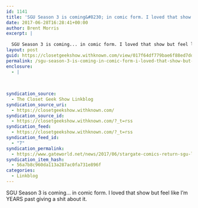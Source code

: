 ```yaml
---
id: 1141
title: 'SGU Season 3 is coming&#8230; in comic form. I loved that show but feel like I&#8217;m YEARS past giving a shit about it.'
date: 2017-06-28T16:28:41+00:00
author: Brent Morris
excerpt: |
  
  SGU Season 3 is coming... in comic form. I loved that show but feel like I'm YEARS past giving a shit about it.
layout: post
guid: https://closetgeekshow.withknown.com/view/017f64df779bae6f88ed7dd2887a4e03
permalink: /sgu-season-3-is-coming-in-comic-form-i-loved-that-show-but-feel-like-im-years-past-giving-a-shit-about-it/
enclosure:
  - |
    
    
    
syndication_source:
  - The Closet Geek Show Linkblog
syndication_source_uri:
  - https://closetgeekshow.withknown.com/
syndication_source_id:
  - https://closetgeekshow.withknown.com/?_t=rss
syndication_feed:
  - https://closetgeekshow.withknown.com/?_t=rss
syndication_feed_id:
  - "7"
syndication_permalink:
  - https://www.gateworld.net/news/2017/06/stargate-comics-return-sgu-launching-this-month/
syndication_item_hash:
  - 56a7b8c960da113a287ac0fa731e896f
categories:
  - Linkblog
---
```

<div class="known-bookmark">
  <div class="e-content">
    <p>
      SGU Season 3 is coming&#8230; in comic form. I loved that show but feel like I&#8217;m YEARS past giving a shit about it.
    </p>
  </div>
</div>